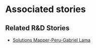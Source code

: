 # Associated stories

<!-- !!DO NOT REMOVE!! start autogenerated hyperlinks -->
## Related R&D Stories
- [Solutions Mapper-Peru-Gabriel Lama](/RnD-Archive/stories/?doc=SolutionMappers_PER)
<!-- !!DO NOT REMOVE!! end autogenerated hyperlinks -->